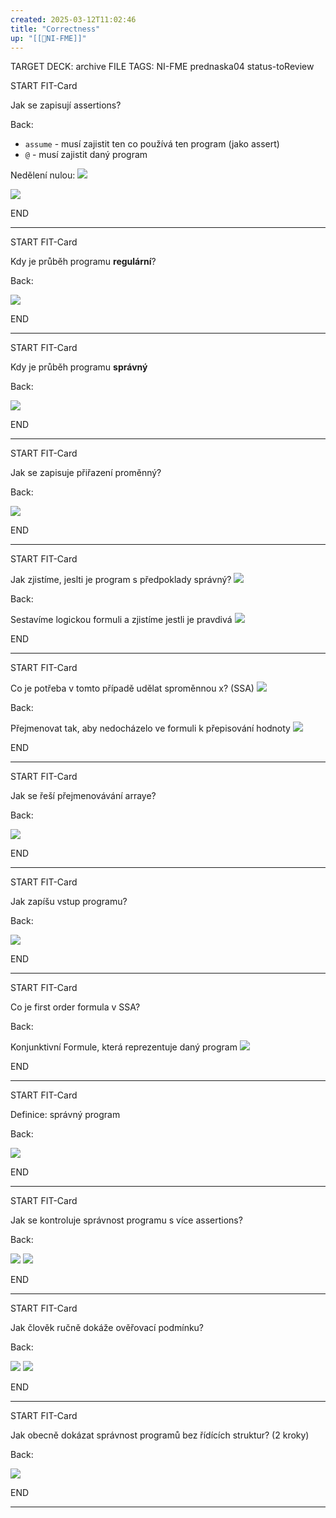 ```yaml
---
created: 2025-03-12T11:02:46
title: "Correctness"
up: "[[📖NI-FME]]"
---
```


TARGET DECK: archive
FILE TAGS: NI-FME prednaska04 status-toReview


START
FIT-Card

Jak se zapisují assertions?

Back:

- `assume` - musí zajistit ten co používá ten program (jako assert)
- `@` - musí zajistit daný program

<!-- ExampleStart -->
Nedělení nulou:
![](../../../Assets/Pasted%20image%2020250312110808.png)

![](../../../Assets/Pasted%20image%2020250312110717.png)
<!-- ExampleEnd -->
<!--ID: 1746599655201-->
END

---


START
FIT-Card

Kdy je průběh programu **regulární**?

Back:

![](../../../Assets/Pasted%20image%2020250312111040.png)
<!--ID: 1746599655209-->
END

---


START
FIT-Card

Kdy je průběh programu **správný**

Back:

![](../../../Assets/Pasted%20image%2020250312111048.png)
<!--ID: 1746599655217-->
END

---


START
FIT-Card

Jak se zapisuje přiřazení proměnný?

Back:

![](../../../Assets/Pasted%20image%2020250312111413.png)
<!--ID: 1746599655224-->
END

---


START
FIT-Card

Jak zjistíme, jeslti je program s předpoklady správný?
![](../../../Assets/Pasted%20image%2020250312112755.png)

Back:

Sestavíme logickou formuli a zjistíme jestli je pravdivá
![](../../../Assets/Pasted%20image%2020250312112805.png)
<!--ID: 1746599655232-->
END

---


START
FIT-Card

Co je potřeba v tomto případě udělat sproměnnou x? (SSA)
![](../../../Assets/Pasted%20image%2020250312112636.png)

Back:

Přejmenovat tak, aby nedocházelo ve formuli k přepisování hodnoty
![](../../../Assets/Pasted%20image%2020250312112713.png)
<!--ID: 1746599655238-->
END

---


START
FIT-Card

Jak se řeší přejmenovávání arraye?

Back:

![](../../../Assets/Pasted%20image%2020250312113530.png)
<!--ID: 1746599655244-->
END

---


START
FIT-Card

Jak zapíšu vstup programu?

Back:

![](../../../Assets/Pasted%20image%2020250312113608.png)
<!--ID: 1746599655250-->
END

---


START
FIT-Card

Co je first order formula v SSA?

Back:

Konjunktivní Formule, která reprezentuje daný program
![](../../../Assets/Pasted%20image%2020250312114020.png)
<!--ID: 1746599655258-->
END

---


START
FIT-Card

Definice: správný program

Back:

![](../../../Assets/Pasted%20image%2020250312114101.png)
<!--ID: 1746599655264-->
END

---


START
FIT-Card

Jak se kontroluje správnost programu s více assertions?

Back:

![](../../../Assets/Pasted%20image%2020250312114632.png)
![](../../../Assets/Pasted%20image%2020250312114618.png)
<!--ID: 1746599655271-->
END

---


START
FIT-Card

Jak člověk ručně dokáže ověřovací podmínku?

Back:

![](../../../Assets/Pasted%20image%2020250312115623.png)
![](../../../Assets/Pasted%20image%2020250312115637.png)
<!--ID: 1746599655278-->
END

---


START
FIT-Card

Jak obecně dokázat správnost programů bez řídících struktur? (2 kroky)

Back:

![](../../../Assets/Pasted%20image%2020250312115742.png)
<!--ID: 1746599655286-->
END

---
